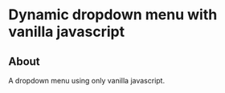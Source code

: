 # Dynamic dropdown menu with vanilla javascript

## About

A dropdown menu using only vanilla javascript.
